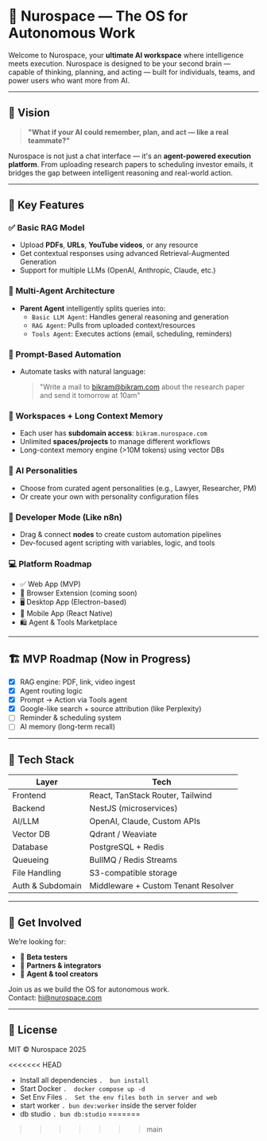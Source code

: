 # 🧠 Nurospace — The OS for Autonomous Work

Welcome to Nurospace, your **ultimate AI workspace** where intelligence meets execution. Nurospace is designed to be your second brain — capable of thinking, planning, and acting — built for individuals, teams, and power users who want more from AI.

---

## 🚀 Vision

> **"What if your AI could remember, plan, and act — like a real teammate?"**

Nurospace is not just a chat interface — it's an **agent-powered execution platform**. From uploading research papers to scheduling investor emails, it bridges the gap between intelligent reasoning and real-world action.

---

## 🧩 Key Features

### ✅ Basic RAG Model
- Upload **PDFs**, **URLs**, **YouTube videos**, or any resource
- Get contextual responses using advanced Retrieval-Augmented Generation
- Support for multiple LLMs (OpenAI, Anthropic, Claude, etc.)

### 🤖 Multi-Agent Architecture
- **Parent Agent** intelligently splits queries into:
  - `Basic LLM Agent`: Handles general reasoning and generation
  - `RAG Agent`: Pulls from uploaded context/resources
  - `Tools Agent`: Executes actions (email, scheduling, reminders)

### 🔄 Prompt-Based Automation
- Automate tasks with natural language:
  > "Write a mail to bikram@bikram.com about the research paper and send it tomorrow at 10am"

### 📂 Workspaces + Long Context Memory
- Each user has **subdomain access**: `bikram.nurospace.com`
- Unlimited **spaces/projects** to manage different workflows
- Long-context memory engine (>10M tokens) using vector DBs

### 🧠 AI Personalities
- Choose from curated agent personalities (e.g., Lawyer, Researcher, PM)
- Or create your own with personality configuration files

### 🔧 Developer Mode (Like n8n)
- Drag & connect **nodes** to create custom automation pipelines
- Dev-focused agent scripting with variables, logic, and tools

### 💻 Platform Roadmap
- ✅ Web App (MVP)
- 🧩 Browser Extension (coming soon)
- 🖥️ Desktop App (Electron-based)
- 📱 Mobile App (React Native)
- 🛍️ Agent & Tools Marketplace

---

## 🏗️ MVP Roadmap (Now in Progress)

- [x] RAG engine: PDF, link, video ingest
- [x] Agent routing logic
- [x] Prompt → Action via Tools agent
- [x] Google-like search + source attribution (like Perplexity)
- [ ] Reminder & scheduling system
- [ ] AI memory (long-term recall)

---

## 🔧 Tech Stack

| Layer          | Tech                            |
|---------------|----------------------------------|
| Frontend       | React, TanStack Router, Tailwind |
| Backend        | NestJS (microservices)          |
| AI/LLM         | OpenAI, Claude, Custom APIs     |
| Vector DB      | Qdrant / Weaviate               |
| Database       | PostgreSQL + Redis              |
| Queueing       | BullMQ / Redis Streams          |
| File Handling  | S3-compatible storage            |
| Auth & Subdomain | Middleware + Custom Tenant Resolver |

---

## 🤝 Get Involved

We’re looking for:
- 🧪 **Beta testers**
- 🤝 **Partners & integrators**
- 🧠 **Agent & tool creators**

Join us as we build the OS for autonomous work.  
Contact: [hi@nurospace.com](mailto:hi@nurospace.com)

---

## 📄 License

MIT © Nurospace 2025

<<<<<<< HEAD
- Install all dependencies ```.  bun install```
- Start Docker ```.  docker compose up -d```
- Set Env Files ```.  Set the env files both in server and web```
- start worker ```. bun dev:worker``` inside the server folder
- db studio ```. bun db:studio```
=======
>>>>>>> main

